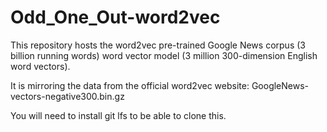 # Odd_One_Out-word2vec

This repository hosts the word2vec pre-trained Google News corpus (3 billion running words) word vector model (3 million 300-dimension English word vectors).

It is mirroring the data from the official word2vec website:
GoogleNews-vectors-negative300.bin.gz


You will need to install git lfs to be able to clone this.
